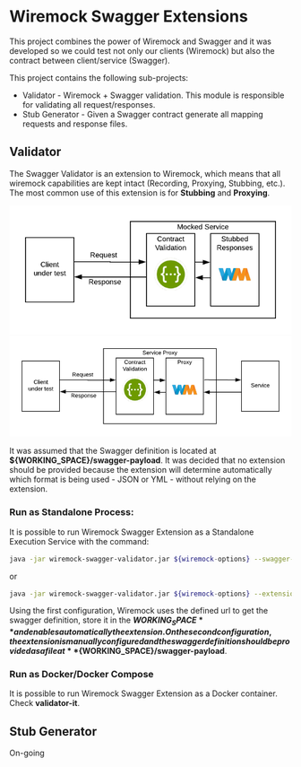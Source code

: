 # Wiremock Swagger Extensions

This project combines the power of Wiremock and Swagger and it was
developed so we could test not only our clients (Wiremock) but also the 
contract between client/service (Swagger).

This project contains the following sub-projects:
 * Validator - Wiremock + Swagger validation. This module is responsible 
 for validating all request/responses.
 * Stub Generator - Given a Swagger contract generate all mapping requests 
 and response files.


## Validator

The Swagger Validator is an extension to Wiremock, which means that all wiremock
capabilities are kept intact (Recording, Proxying, Stubbing, etc.).
The most common use of this extension is for **Stubbing** and **Proxying**.  

![Wiremock Swagger Validation Stubbing](docs/wiremock-swagger-stubbing.png "Wiremock Swagger Validation - Stub Mode")
![Wiremock Swagger Validation Proxying](docs/wiremock-swagger-proxying.png "Wiremock Swagger Validation - Proxy Mode")

It was assumed that the Swagger definition is located at **${WORKING_SPACE}/swagger-payload**. It was decided that no 
extension should be provided because the extension will determine automatically which format is being 
used - JSON or YML - without relying on the extension.


### Run as Standalone Process:
It is possible to run Wiremock Swagger Extension as a Standalone Execution Service with the command:
```bash
java -jar wiremock-swagger-validator.jar ${wiremock-options} --swagger-url=${swagger-url}
```
or 
```bash
java -jar wiremock-swagger-validator.jar ${wiremock-options} --extension=org.wiremock.extensions.swagger.SwaggerValidationExtension
```

Using the first configuration, Wiremock uses the defined url to get the swagger definition, store it in the 
**${WORKING_SPACE}** and enables automatically the extension. 
On the second configuration, the extension is manually configured and the swagger definition should be provided 
as a file at **${WORKING_SPACE}/swagger-payload**. 


### Run as Docker/Docker Compose
It is possible to run Wiremock Swagger Extension as a Docker container. Check **validator-it**.


## Stub Generator

On-going
